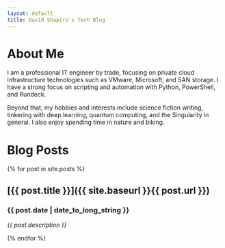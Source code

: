 ```yaml
---
layout: default
title: David Shapiro's Tech Blog
---
```


# About Me

I am a professional IT engineer by trade, focusing on private cloud infrastructure technologies such as VMware, Microsoft, and SAN storage. I have a strong focus on scripting and automation with Python, PowerShell, and Rundeck. 

Beyond that, my hobbies and interests include science fiction writing, tinkering with deep learning, quantum computing, and the Singularity in general. I also enjoy spending time in nature and biking. 

# Blog Posts

{% for post in site.posts %}

## [{{ post.title }}]({{ site.baseurl }}{{ post.url }})

### {{ post.date | date_to_long_string }}

*{{ post.description }}*

{% endfor %}
